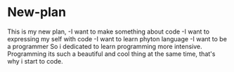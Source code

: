 # New-plan
This is my new plan,
-I want to make something about code
-I want to expressing my self with code
-I want to learn phyton language
-I want to be a programmer
So i dedicated to learn programming more intensive.
Programming its such a beautiful and cool thing at the same time, that's why i start to code.

